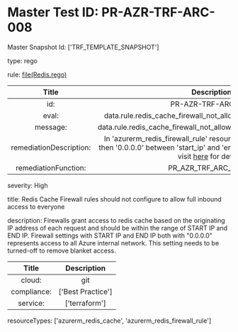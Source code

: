 



# Master Test ID: PR-AZR-TRF-ARC-008


Master Snapshot Id: ['TRF_TEMPLATE_SNAPSHOT']

type: rego

rule: [file(Redis.rego)]  
  
  
  
  

|Title|Description|
| :---: | :---: |
|id: |PR-AZR-TRF-ARC-008|
|eval: |data.rule.redis_cache_firewall_not_allowing_full_inbound_access|
|message: |data.rule.redis_cache_firewall_not_allowing_full_inbound_access_err|
|remediationDescription: |In 'azurerm_redis_firewall_rule' resource, set valid ip range other then '0.0.0.0' between 'start_ip' and 'end_ip' to fix the issue. please visit <a href='https://registry.terraform.io/providers/hashicorp/azurerm/latest/docs/resources/redis_firewall_rule' target='_blank'>here</a> for details.|
|remediationFunction: |PR_AZR_TRF_ARC_008.py|


severity: High

title: Redis Cache Firewall rules should not configure to allow full inbound access to everyone

description: Firewalls grant access to redis cache based on the originating IP address of each request and should be within the range of START IP and END IP. Firewall settings with START IP and END IP both with "0.0.0.0" represents access to all Azure internal network. This setting needs to be turned-off to remove blanket access.  
  
  

|Title|Description|
| :---: | :---: |
|cloud: |git|
|compliance: |['Best Practice']|
|service: |['terraform']|


resourceTypes: ['azurerm_redis_cache', 'azurerm_redis_firewall_rule']


[file(Redis.rego)]: https://github.com/prancer-io/prancer-compliance-test/tree/master/azure/terraform/Redis.rego
